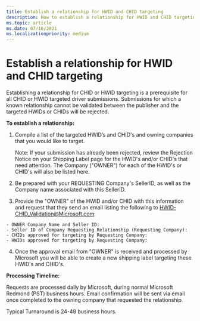 ```yaml
---
title: Establish a relationship for HWID and CHID targeting
description: How to establish a relationship for HWID and CHID targeting
ms.topic: article
ms.date: 07/16/2021
ms.localizationpriority: medium
---
```


# Establish a relationship for HWID and CHID targeting

Establishing a relationship for CHID or HWID targeting is a prerequisite for all CHID or HWID targeted driver submissions. Submissions for which a known relationship cannot be validated between the publisher and the targeted HWIDs or CHIDs will be rejected.

**To establish a relationship:**

1.	Compile a list of the targeted HWID’s and CHID's and owning companies that you would like to target.

    Note: If your submission has already been rejected, review the Rejection Notice on your Shipping Label page for the HWID's and/or CHID's that need attention. The Company ("OWNER") for each of the HWID's or CHID's will also be listed here.

2.	Be prepared with your REQUESTING Company's SellerID, as well as the Company name associated with this SellerID.

3.	 Provide the "OWNER" of the HWID and/or CHID with this information and request that they send an email listing the following to HWID-CHID_Validation@Microsoft.com:

    - OWNER Company Name and Seller ID:
    - Seller ID of Company Requesting Relationship (Requesting Company):
    - CHIDs approved for targeting by Requesting Company:
    - HWIDs approved for targeting by Requesting Company:


4. Once the approval email from "OWNER" is received and processed by Microsoft you will be able to create a new shipping label targeting these HWID's and CHID's.


**Processing Timeline:**

Requests are processed daily by Microsoft, during normal Microsoft Redmond (PST) business hours. Email confirmation will be sent via email once completed to the owning company that requested the relationship.

Typical Turnaround is 24-48 business hours.



